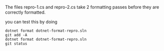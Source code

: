 The files repro-1.cs and repro-2.cs take 2 formatting passes before they are correctly formatted.

you can test this by doing

```
dotnet format dotnet-format-repro.sln
git add -A
dotnet format dotnet-format-repro.sln
git status
```